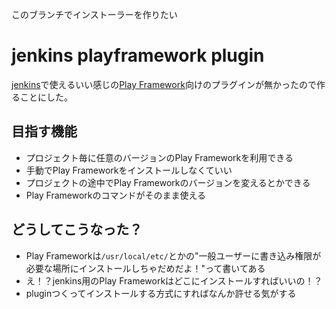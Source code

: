 このブランチでインストーラーを作りたい
# jenkins playframework plugin

[jenkins](http://jenkins-ci.org/)で使えるいい感じの[Play Framework](http://www.playframework.com/)向けのプラグインが無かったので作ることにした。

## 目指す機能

 - プロジェクト毎に任意のバージョンのPlay Frameworkを利用できる
 - 手動でPlay Frameworkをインストールしなくていい
 - プロジェクトの途中でPlay Frameworkのバージョンを変えるとかできる
 - Play Frameworkのコマンドがそのまま使える

## どうしてこうなった？

 - Play Frameworkは`/usr/local/etc/`とかの"一般ユーザーに書き込み権限が必要な場所にインストールしちゃだめだよ！"って書いてある
 - え！？jenkins用のPlay Frameworkはどこにインストールすればいいの！？
 - pluginつくってインストールする方式にすればなんか許せる気がする

